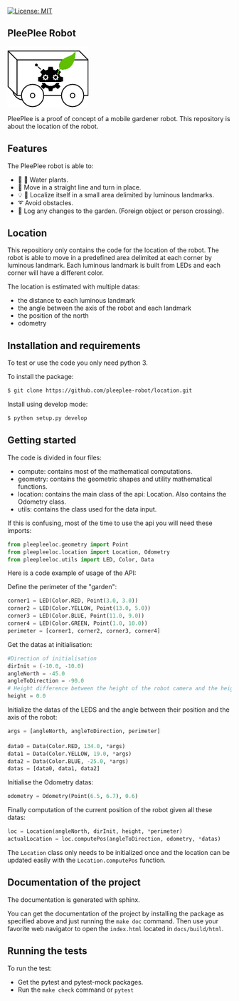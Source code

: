 
[![License: MIT](https://img.shields.io/badge/License-MIT-yellow.svg)](https://opensource.org/licenses/MIT)

## PleePlee Robot

![logo](ressources/logo-pleeplee.png)

PleePlee is a proof of concept of a mobile gardener robot.
This repository is about the location of the robot.

## Features

The PleePlee robot is able to:
- :seedling: :shower: Water plants.
- :car: Move in a straight line and turn in place.
- :bulb: :satellite: Localize itself in a small area delimited by luminous landmarks.
- :curly_loop: Avoid obstacles.
- :eyes: Log any changes to the garden. (Foreign object or person crossing).

## Location

This repositiory only contains the code for the location of the robot.
The robot is able to move in a predefined area delimited at each corner
by luminous landmark.
Each luminous landmark is built from LEDs and each corner will have a different
color.

The location is estimated with multiple datas:
  - the distance to each luminous landmark
  - the angle between the axis of the robot and each landmark
  - the position of the north
  - odometry

## Installation and requirements

To test or use the code you only need python 3.

To install the package:

```bash
$ git clone https://github.com/pleeplee-robot/location.git
```

Install using develop mode:

```bash
$ python setup.py develop
```

## Getting started

The code is divided in four files:
- compute: contains most of the mathematical computations.
- geometry: contains the geometric shapes and utility mathematical functions.
- location: contains the main class of the api: Location. Also contains the Odometry class.
- utils: contains the class used for the data input.

If this is confusing, most of the time to use the api you will need these imports:

```python
from pleepleeloc.geometry import Point
from pleepleeloc.location import Location, Odometry
from pleepleeloc.utils import LED, Color, Data
```

Here is a code example of usage of the API:

Define the perimeter of the "garden":
```python
corner1 = LED(Color.RED, Point(3.0, 3.0))
corner2 = LED(Color.YELLOW, Point(13.0, 5.0))
corner3 = LED(Color.BLUE, Point(11.0, 9.0))
corner4 = LED(Color.GREEN, Point(1.0, 10.0))
perimeter = [corner1, corner2, corner3, corner4]
```

Get the datas at initialisation:
```python
#Direction of initialisation
dirInit = (-10.0, -10.0)
angleNorth = -45.0
angleToDirection = -90.0
# Height difference between the height of the robot camera and the height of the LEDS
height = 0.0
```

Initialize the datas of the LEDS and the angle between their position and the axis of the robot:
```python
args = [angleNorth, angleToDirection, perimeter]

data0 = Data(Color.RED, 134.0, *args)
data1 = Data(Color.YELLOW, 19.0, *args)
data2 = Data(Color.BLUE, -25.0, *args)
datas = [data0, data1, data2]
```
Initialise the Odometry datas:
```python
odometry = Odometry(Point(6.5, 6.7), 0.6)
```
Finally computation of the current position of the robot given all these datas:
```python
loc = Location(angleNorth, dirInit, height, *perimeter)
actualLocation = loc.computePos(angleToDirection, odometry, *datas)
```

The `Location` class only needs to be initialized once and the location can
be updated easily with the `Location.computePos` function.

## Documentation of the project

The documentation is generated with sphinx.

You can get the documentation of the project by installing the package as specified above and just running the `make doc` command.
Then use your favorite web navigator to open the `index.html` located in `docs/build/html`.

## Running the tests

To run the test:
- Get the pytest and pytest-mock packages.
- Run the ``make check`` command or ``pytest``
